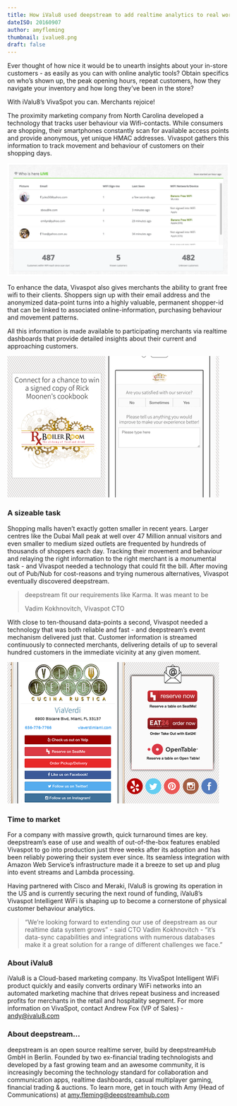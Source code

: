 ```yaml
---
title: How iValu8 used deepstream to add realtime analytics to real world stores
dateISO: 20160907
author: amyfleming
thumbnail: ivalue8.png
draft: false
---
```

Ever thought of how nice it would be to unearth insights about your in-store customers - as easily as you can with online analytic tools? Obtain specifics on who’s shown up, the peak opening hours, repeat customers, how they navigate your inventory and how long they’ve been in the store?

With iValu8’s VivaSpot you can. Merchants rejoice!

The proximity marketing company from North Carolina developed a technology that tracks user behaviour via Wifi-contacts. While consumers are shopping, their smartphones constantly scan for available access points and provide anonymous, yet unique HMAC addresses. Vivaspot gathers this information to
track movement and behaviour of customers on their shopping days.

![Customer proximity](vivaspot-a.png)

To enhance the data, Vivaspot also gives merchants the ability to grant free wifi to their clients. Shoppers sign up with their email address and the anonymized data-point turns into a highly valuable, permanent shopper-id that can be linked to associated online-information, purchasing
behaviour and movement patterns.

All this information is made available to participating merchants via realtime dashboards that provide detailed insights about their current and approaching customers. 

![customer survey](vivaspot-b.png)

### A sizeable task
Shopping malls haven’t exactly gotten smaller in recent years. Larger centres like the Dubai Mall peak at well over 47 Million annual visitors and even smaller to medium sized outlets are frequented by hundreds of thousands of shoppers each day.
Tracking their movement and behaviour and relaying the right information to the right merchant is a monumental task - and Vivaspot needed a technology that could fit the bill. After moving out of Pub/Nub for cost-reasons and trying numerous alternatives, Vivaspot eventually discovered deepstream.

<blockquote>
    <p>deepstream fit our requirements like Karma. It was meant to be</p>
    <span>Vadim Kokhnovitch, Vivaspot CTO</span>
</blockquote>

With close to ten-thousand data-points a second, Vivaspot needed a technology that was both reliable and fast - and deepstream’s event mechanism delivered just that. Customer information is streamed continuously to connected merchants, delivering details of up to several hundred customers in the immediate vicinity at any given moment. 

![extended features](vivaspot-c.png)

### Time to market
For a company with massive growth, quick turnaround times are key. deepstream’s ease of use and wealth of out-of-the-box features enabled Vivaspot to go into production just three weeks after its adoption and has been reliably powering their system ever since. Its seamless integration with Amazon Web Service’s infrastructure made it a breeze to set up and plug into
event streams and Lambda processing.

Having partnered with Cisco and Meraki, IValu8 is growing its operation in the US and is currently securing the next round of funding, iValu8’s Vivaspot Intelligent WiFi is shaping up to become a cornerstone of physical customer behaviour analytics.

<blockquote>
    <p>“We’re looking forward to extending our use of deepstream as our realtime data system grows” - said CTO Vadim Kokhnovitch - “it’s data-sync capabilities and integrations with numerous databases make it a great solution for a range of different challenges we face.”</p>
</blockquote>

### About iValu8
iValu8 is a Cloud-based marketing company. Its VivaSpot Intelligent WiFi product quickly and easily converts ordinary WiFi networks into an automated marketing machine that drives repeat business and increased profits for merchants in the retail and hospitality
segment. 
For more information on VivaSpot, contact Andrew Fox (VP of Sales) -
[andy@ivalu8.com](mailto:andy@ivalu8.com)

### About deepstream…
deepstream is an open source realtime server, build by deepstreamHub GmbH in Berlin. Founded by two ex-financial trading technologists and developed by a fast growing team and an awesome community, it is increasingly becoming the technology standard for collaboration and communication apps, realtime dashboards, casual multiplayer gaming, financial trading & auctions.
To learn more, get in touch with Amy (Head of Communications) at [amy.fleming@deepstreamhub.com](mailto:amy.fleming@deepstreamhub.com)